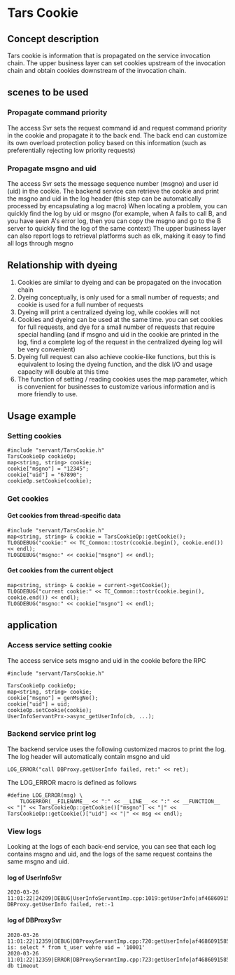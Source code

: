 # Tars Cookie

## Concept description

Tars cookie is information that is propagated on the service invocation chain. The upper business layer can set cookies upstream of the invocation chain and obtain cookies downstream of the invocation chain.

## scenes to be used

### Propagate command priority

The access Svr sets the request command id and request command priority in the cookie and propagate it to the back end. The back end can customize its own overload protection policy based on this information (such as preferentially rejecting low priority requests)

### Propagate msgno and uid

The access Svr sets the message sequence number (msgno) and user id (uid) in the cookie. The backend service can retrieve the cookie and print the msgno and uid in the log header (this step can be automatically processed by encapsulating a log macro)
When locating a problem, you can quickly find the log by uid or msgno (for example, when A fails to call B, and you have seen A's error log, then you can copy the msgno and go to the B server to quickly find the log of the same context)
The upper business layer can also report logs to retrieval platforms such as elk, making it easy to find all logs through msgno

## Relationship with dyeing
1. Cookies are similar to dyeing and can be propagated on the invocation chain
2. Dyeing conceptually, is only used for a small number of requests; and cookie is used for a full number of requests
3. Dyeing will print a centralized dyeing log, while cookies will not
4. Cookies and dyeing can be used at the same time. you can set cookies for full requests, and dye for a small number of requests that require special handling (and if msgno and uid in the cookie are printed in the log, find a complete log of the request in the centralized dyeing log will be very convenient)
5. Dyeing full request can also achieve cookie-like functions, but this is equivalent to losing the dyeing function, and the disk I/O and usage capacity will double at this time
6. The function of setting / reading cookies uses the map parameter, which is convenient for businesses to customize various information and is more friendly to use.

## Usage example
### Setting cookies
```text
#include "servant/TarsCookie.h"
TarsCookieOp cookieOp;
map<string, string> cookie;
cookie["msgno"] = "12345";
cookie["uid"] = "67890";
cookieOp.setCookie(cookie);
```
### Get cookies
#### Get cookies from thread-specific data
```text
#include "servant/TarsCookie.h"
map<string, string> & cookie = TarsCookieOp::getCookie();
TLOGDEBUG("cookie:" << TC_Common::tostr(cookie.begin(), cookie.end()) << endl);
TLOGDEBUG("msgno:" << cookie["msgno"] << endl);
```
#### Get cookies from the current object
```text
map<string, string> & cookie = current->getCookie();
TLOGDEBUG("current cookie:" << TC_Common::tostr(cookie.begin(), cookie.end()) << endl);
TLOGDEBUG("msgno:" << cookie["msgno"] << endl);
```


## application
### Access service setting cookie
The access service sets msgno and uid in the cookie before the RPC
```text
#include "servant/TarsCookie.h"

TarsCookieOp cookieOp;
map<string, string> cookie;
cookie["msgno"] = genMsgNo();
cookie["uid"] = uid;
cookieOp.setCookie(cookie);
UserInfoServantPrx->async_getUserInfo(cb, ...); 
```


### Backend service print log
The backend service uses the following customized macros to print the log. The log header will automatically contain msgno and uid
```text
LOG_ERROR("call DBProxy.getUserInfo failed, ret:" << ret);
```

The LOG_ERROR macro is defined as follows
```text
#define LOG_ERROR(msg) \
    TLOGERROR(__FILENAME__ << ":" << __LINE__ << ":" << __FUNCTION__ << "|" << TarsCookieOp::getCookie()["msgno"] << "|" << TarsCookieOp::getCookie()["uid"] << "|" << msg << endl);
```


### View logs
Looking at the logs of each back-end service, you can see that each log contains msgno and uid, and the logs of the same request contains the same msgno and uid.
#### log of UserInfoSvr
```text
2020-03-26 11:01:22|24209|DEBUG|UserInfoServantImp.cpp:1019:getUserInfo|af4686091585191682152580023|10001|call DBProxy.getUserInfo failed, ret:-1
```

#### log of DBProxySvr 
```text
2020-03-26 11:01:22|12359|DEBUG|DBProxyServantImp.cpp:720:getUserInfo|af4686091585191682152580023|10001|sql is: select * from t_user wehre uid = '10001'
2020-03-26 11:01:22|12359|ERROR|DBProxyServantImp.cpp:723:getUserInfo|af4686091585191682152580023|10001|access db timeout
```